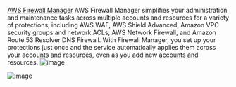 [AWS Firewall Manager](https://docs.aws.amazon.com/waf/latest/developerguide/fms-chapter.html)
AWS Firewall Manager simplifies your administration and maintenance tasks across multiple accounts and resources for a variety of protections, 
including AWS WAF, AWS Shield Advanced, Amazon VPC security groups and network ACLs, AWS Network Firewall, and Amazon Route 53 Resolver DNS Firewall. 
With Firewall Manager, you set up your protections just once and the service automatically applies them across your accounts and resources, even as you add new accounts and resources.
![image](https://github.com/user-attachments/assets/7dafaece-d492-4380-b49f-454b2b758527)

![image](https://github.com/user-attachments/assets/1978b75a-3b3f-49cd-9e31-1b68a5c81a4e)
